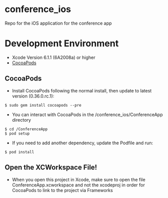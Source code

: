 # conference_ios
Repo for the iOS application for the conference app

# Development Environment
* Xcode Version 6.1.1 (6A2008a) or higher
* [CocoaPods](http://cocoapods.org/)

## CocoaPods
* Install CocoaPods following the normal install, then update to latest version (0.36.0.rc.1):
```
$ sudo gem install cocoapods --pre
```
* You can interact with CocoaPods in the /conference_ios/ConferenceApp directory
```
$ cd /ConferenceApp
$ pod setup
```
* If you need to add another dependency, update the Podfile and run:
```
$ pod install
```

## Open the XCWorkspace File!
* When you open this project in Xcode, make sure to open the file ConferenceApp.xcworkspace and not the xcodeproj in order for CocoaPods to link to the project via Frameworks
